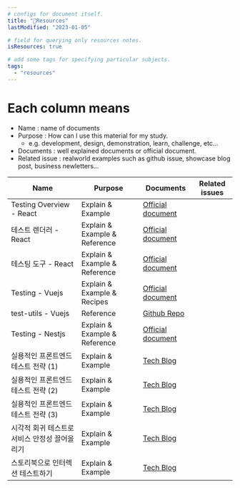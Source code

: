 ```yaml
---
# configs for document itself.
title: "🚚Resources"
lastModified: "2023-01-05"

# field for querying only resources notes.
isResources: true

# add some tags for specifying particular subjects.
tags:
  - "resources"
---
```

# Each column means
- Name : name of documents
- Purpose : How can I use this material for my study.
	- e.g. development, design, demonstration, learn, challenge, etc...
- Documents : well explained documents or official document.
- Related issue : realworld examples such as github issue, showcase blog post, business newletters...

| Name                                          | Purpose                       | Documents                                                                                          | Related issues |
| --------------------------------------------- | ----------------------------- | -------------------------------------------------------------------------------------------------- | -------------- |
| Testing Overview - React                      | Explain & Example             | [Official document](https://reactjs.org/docs/testing.html)                                         |                |
| 테스트 렌더러 - React                         | Explain & Example & Reference | [Official document](https://ko.reactjs.org/docs/test-renderer.html)                                |                |
| 테스팅 도구 - React                           | Explain & Example & Reference | [Official document](https://ko.reactjs.org/docs/test-utils.html)                                   |                |
| Testing - Vuejs                               | Explain & Example & Recipes   | [Official document](https://vuejs.org/guide/scaling-up/testing.html)                               |                |
| test-utils - Vuejs                            | Reference                     | [Github Repo](https://github.com/vuejs/test-utils)                                                                                                   |                |
| Testing - Nestjs                              | Explain & Example & Reference | [Official document](https://docs.nestjs.com/fundamentals/testing#testing-request-scoped-instances) |                |
| 실용적인 프론트엔드 테스트 전략 (1)           | Explain & Example             | [Tech Blog](https://meetup.nhncloud.com/posts/174)                                                 |                |
| 실용적인 프론트엔드 테스트 전략 (2)           | Explain & Example             | [Tech Blog](https://meetup.nhncloud.com/posts/178)                                                 |                |
| 실용적인 프론트엔드 테스트 전략 (3)           | Explain & Example             | [Tech Blog](https://meetup.nhncloud.com/posts/180)                                                 |                |
| 시각적 회귀 테스트로 서비스 안정성 끌어올리기 | Explain & Example             | [Tech Blog](https://techblog.woowahan.com/7332/)                                                   |                |
| 스토리북으로 인터렉션 테스트하기              | Explain & Example             | [Tech Blog](https://ui.toast.com/weekly-pick/ko_20220111)                                          |                |
